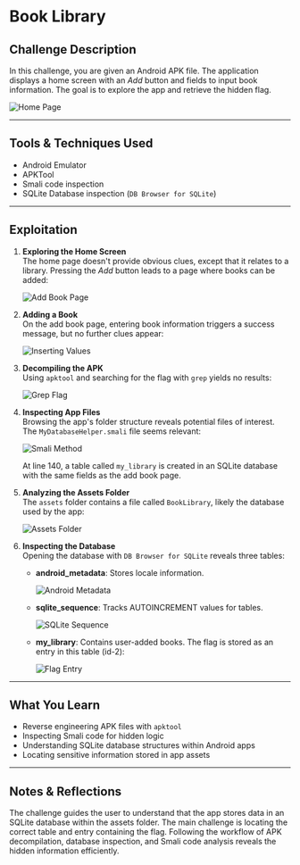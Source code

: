 # Book Library

## Challenge Description

In this challenge, you are given an Android APK file. The application displays a home screen with an *Add* button and fields to input book information. The goal is to explore the app and retrieve the hidden flag.

![Home Page](https://github.com/user-attachments/assets/7aa6c1b9-e776-4569-946d-41a90e18b856)

---

## Tools & Techniques Used

- Android Emulator  
- APKTool  
- Smali code inspection  
- SQLite Database inspection (`DB Browser for SQLite`)  

---

## Exploitation

1. **Exploring the Home Screen**  
   The home page doesn't provide obvious clues, except that it relates to a library. Pressing the *Add* button leads to a page where books can be added:

   ![Add Book Page](https://github.com/user-attachments/assets/bdeaa3d9-5901-4dcd-8f27-c7509fbaaecb)

2. **Adding a Book**  
   On the add book page, entering book information triggers a success message, but no further clues appear:

   ![Inserting Values](https://github.com/user-attachments/assets/db8d1ca7-e659-4fa4-b233-a5bf936f32e6)

3. **Decompiling the APK**  
   Using `apktool` and searching for the flag with `grep` yields no results:

   ![Grep Flag](https://github.com/user-attachments/assets/521dcbfa-5276-46ec-a6ab-598d56210352)

4. **Inspecting App Files**  
   Browsing the app's folder structure reveals potential files of interest. The `MyDatabaseHelper.smali` file seems relevant:

   ![Smali Method](https://github.com/user-attachments/assets/0c329028-de79-4fd9-8549-2f2ddc037562)

   At line 140, a table called `my_library` is created in an SQLite database with the same fields as the add book page.

5. **Analyzing the Assets Folder**  
   The `assets` folder contains a file called `BookLibrary`, likely the database used by the app:

   ![Assets Folder](https://github.com/user-attachments/assets/da457b47-7f54-48cf-85cb-44e6f2325e75)

6. **Inspecting the Database**  
   Opening the database with `DB Browser for SQLite` reveals three tables:

   - **android_metadata**: Stores locale information.  
     
     ![Android Metadata](https://github.com/user-attachments/assets/8a8b5fa4-5f19-4f3e-824d-b241ec6f4542)

   - **sqlite_sequence**: Tracks AUTOINCREMENT values for tables.  

     ![SQLite Sequence](https://github.com/user-attachments/assets/c50006ee-1fa7-46ca-8392-5772233a33cc)

   - **my_library**: Contains user-added books. The flag is stored as an entry in this table (id-2):

     ![Flag Entry](https://github.com/user-attachments/assets/91166b82-2c47-46c4-a59c-9088e1bf282d)

---

## What You Learn

- Reverse engineering APK files with `apktool`  
- Inspecting Smali code for hidden logic  
- Understanding SQLite database structures within Android apps  
- Locating sensitive information stored in app assets  

---

## Notes & Reflections

The challenge guides the user to understand that the app stores data in an SQLite database within the assets folder. The main challenge is locating the correct table and entry containing the flag. Following the workflow of APK decompilation, database inspection, and Smali code analysis reveals the hidden information efficiently.

